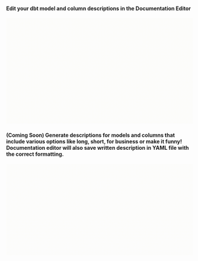 #### Edit your dbt model and column descriptions in the Documentation Editor

![Edit and update your docs inline using the docs editor](./images/docs-editor.gif)

#### (Coming Soon) Generate descriptions for models and columns that include various options like long, short, for business or make it funny! Documentation editor will also save written description in YAML file with the correct formatting.

![Generate descriptions for models and columns](./images/doc-generation-using-ai.gif)
